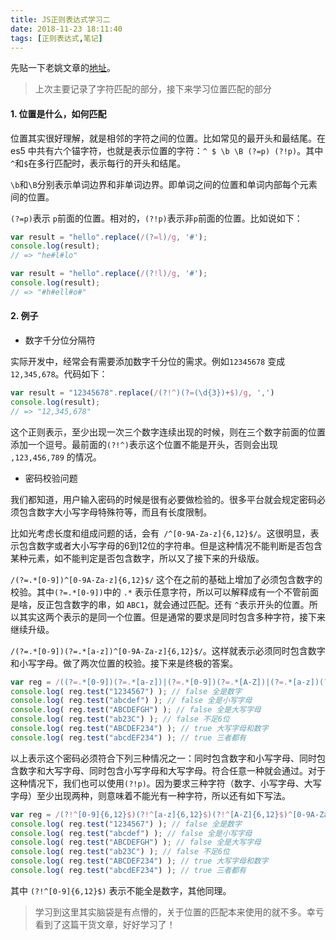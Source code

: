 ```yaml
---
title: JS正则表达式学习二
date: 2018-11-23 18:11:40
tags: [正则表达式,笔记]
---
```

先贴一下老姚文章的[地址](https://juejin.im/post/5965943ff265da6c30653879)。

> 上次主要记录了字符匹配的部分，接下来学习位置匹配的部分

#### 1. 位置是什么，如何匹配

位置其实很好理解，就是相邻的字符之间的位置。比如常见的最开头和最结尾。在 es5 中共有六个锚字符，也就是表示位置的字符：```^ $ \b \B (?=p) (?!p)```。其中```^```和```$```在多行匹配时，表示每行的开头和结尾。

```\b```和```\B```分别表示单词边界和非单词边界。即单词之间的位置和单词内部每个元素间的位置。

```(?=p)```表示 ```p```前面的位置。相对的，```(?!p)```表示非```p```前面的位置。比如说如下：
```javascript
var result = "hello".replace(/(?=l)/g, '#');
console.log(result); 
// => "he#l#lo"

var result = "hello".replace(/(?!l)/g, '#');
console.log(result); 
// => "#h#ell#o#"
```

#### 2. 例子

* 数字千分位分隔符

实际开发中，经常会有需要添加数字千分位的需求。例如```12345678``` 变成 ```12,345,678```。代码如下：

```javascript
var result = "12345678".replace(/(?!^)(?=(\d{3})+$)/g, ',')
console.log(result); 
// => "12,345,678"
```

这个正则表示，至少出现一次三个数字连续出现的时候，则在三个数字前面的位置添加一个逗号。最前面的```(?!^)```表示这个位置不能是开头，否则会出现 ```,123,456,789``` 的情况。

* 密码校验问题

我们都知道，用户输入密码的时候是很有必要做检验的。很多平台就会规定密码必须包含数字大小写字母特殊符等，而且有长度限制。

比如光考虑长度和组成问题的话，会有``` /^[0-9A-Za-z]{6,12}$/```。这很明显，表示包含数字或者大小写字母的6到12位的字符串。但是这种情况不能判断是否包含某种元素，如不能判定是否包含数字，所以又了接下来的升级版。

```/(?=.*[0-9])^[0-9A-Za-z]{6,12}$/``` 这个在之前的基础上增加了必须包含数字的校验。其中```(?=.*[0-9])```中的 ```.*``` 表示任意字符，所以可以解释成有一个不管前面是啥，反正包含数字的串，如 ```ABC1```，就会通过匹配。还有 ```^```表示开头的位置。所以其实这两个表示的是同一个位置。但是通常的要求是同时包含多种字符，接下来继续升级。

```/(?=.*[0-9])(?=.*[a-z])^[0-9A-Za-z]{6,12}$/```。这样就表示必须同时包含数字和小写字母。做了两次位置的校验。接下来是终极的答案。

```javascript
var reg = /((?=.*[0-9])(?=.*[a-z])|(?=.*[0-9])(?=.*[A-Z])|(?=.*[a-z])(?=.*[A-Z]))^[0-9A-Za-z]{6,12}$/;
console.log( reg.test("1234567") ); // false 全是数字
console.log( reg.test("abcdef") ); // false 全是小写字母
console.log( reg.test("ABCDEFGH") ); // false 全是大写字母
console.log( reg.test("ab23C") ); // false 不足6位
console.log( reg.test("ABCDEF234") ); // true 大写字母和数字
console.log( reg.test("abcdEF234") ); // true 三者都有
```
以上表示这个密码必须符合下列三种情况之一：同时包含数字和小写字母、同时包含数字和大写字母、同时包含小写字母和大写字母。符合任意一种就会通过。对于这种情况下，我们也可以使用```(?!p)```。因为要求三种字符（数字、小写字母、大写字母）至少出现两种，则意味着不能光有一种字符，所以还有如下写法。

```javascript
var reg = /(?!^[0-9]{6,12}$)(?!^[a-z]{6,12}$)(?!^[A-Z]{6,12}$)^[0-9A-Za-z]{6,12}$/;
console.log( reg.test("1234567") ); // false 全是数字
console.log( reg.test("abcdef") ); // false 全是小写字母
console.log( reg.test("ABCDEFGH") ); // false 全是大写字母
console.log( reg.test("ab23C") ); // false 不足6位
console.log( reg.test("ABCDEF234") ); // true 大写字母和数字
console.log( reg.test("abcdEF234") ); // true 三者都有
```

其中 ```(?!^[0-9]{6,12}$)``` 表示不能全是数字，其他同理。

> 学习到这里其实脑袋是有点懵的，关于位置的匹配本来使用的就不多。幸亏看到了这篇干货文章，好好学习了！
